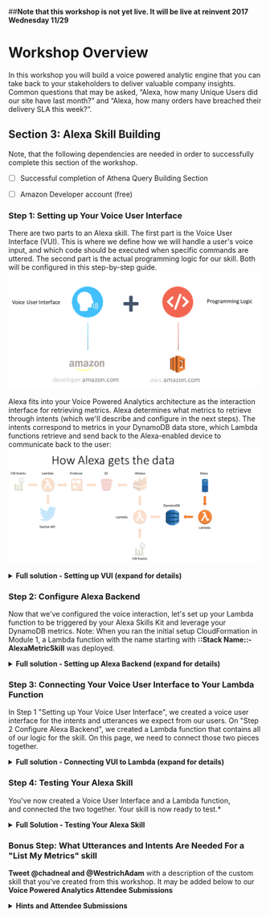 ##**Note that this workshop is not yet live.  It will be live at reinvent 2017 Wednesday 11/29**

# Workshop Overview
In this workshop you will build a voice powered analytic engine that you can take back to your stakeholders to deliver valuable company insights.   Common questions that may be asked, “Alexa, how many Unique Users did our site have last month?” and “Alexa, how many orders have breached their delivery SLA this week?”.

## Section 3: Alexa Skill Building

Note, that the following dependencies are needed in order to successfully complete this section of the workshop.

- [ ] Successful completion of Athena Query Building Section
- [ ] Amazon Developer account (free)
 
 
### Step 1: Setting up Your Voice User Interface
 
There are two parts to an Alexa skill. The first part is the Voice User Interface (VUI). This is where we define how we will handle a user's voice input, and which code should be executed when specific commands are uttered. The second part is the actual programming logic for our skill.   Both will be configured in this step-by-step guide. 
![](./media/images/Alexa_Arch.png)  
  
Alexa fits into your Voice Powered Analytics architecture as the interaction interface for retrieving metrics.  Alexa determines what metrics to retrieve through intents (which we'll describe and configure in the next steps).  The intents correspond to metrics in your DynamoDB data store, which Lambda functions retrieve and send back to the Alexa-enabled device to communicate back to the user: 
![](./media/images/Alexa_Arch2.png) 
<details>
<summary><strong>Full solution - Setting up VUI (expand for details)</strong></summary> 
  
  1. Go to the [Amazon Developer Portal](http://developer.amazon.com/).  
  2. Click the **Alexa button** on the left portion of the screen. 
  ![](./media/images/Alexa_Lab_1.png) 
  3. In the top-right corner of the screen, click the **"Sign In"** button. 
  (If you don't already have an account, you will be able to create a new one for free.) 
  4. Once you have signed in, on the Alexa page, click the **"Alexa Skills Kit"** button, which is what we'll use to create our custom skill. 
  ![](./media/images/Alexa_Lab_2.png) 
  5.  Select **"Start A Skill."** This will get you to the first page of your new Alexa skill.
  6.  Fill out the **Skill Information screen**.  You can accept any defaults. Make sure to review the tips we provide below the screenshot. 
  ![](./media/images/Alexa_Lab_4.png) 
  <details>
 <summary><strong>Skill Information Tips (expand for details)</strong></summary>

#### Skill Information Tips 
i.  **Skill Type** For this skill, we are creating a skill using the Custom Interaction Model. This is the default choice.
ii. **Language** Choose the first language you want to support. You can add additional languages in the future, but we need to start with one. (This guide is using U.S. English to start.)
iii.  **Name** This is the name that will be shown in the Alexa Skills Store, and the name your users will refer to.
iv. **Invocation Name** This is the name that your users will need to say to start your skill. We have provided some common issues developers encounter in the list below, but you should also review the entire [Invocation Name Requirements](https://developer.amazon.com/public/solutions/alexa/alexa-skills-kit/docs/choosing-the-invocation-name-for-an-alexa-skill).
<table>
<thead>
<tr>
<th>Invocation Name Requirements</th>
<th>Examples of incorrect invocation names</th>
</tr>
</thead>
<tbody>
<tr>
<td>The skill invocation name must not infringe upon the intellectual property rights of an entity or person.</td>
<td>korean air; septa check</td>
</tr>
<tr>
<td>Invocation names should be more than one word (unless it is a brand or intellectual property), and must not be a name or place</td>
<td>horoscope; trivia; guide; new york</td>
</tr>
<tr>
<td>Two word invocation names are not allowed when one of the words is a definite article, indefinite article, or a preposition</td>
<td>any poet; the bookie; the fool</td>
</tr>
<tr>
<td>The invocation name must not contain any of the Alexa skill launch phrases and connecting words.  Launch phrase examples include "launch," "ask," "tell," "load," and "begin."  Connecting word examples include "to," "from," "by," "if," "and," "whether."</td>
<td>trivia game for star wars; better with bacon</td>
</tr>
<tr>
<td>The invocation name must not contain the wake words "Alexa," "Amazon," "Echo," or the words "skill" or "app."</td>
<td>hackster initial skill; word skills</td>
</tr>
<tr>
<td>The invocation name must be written in each language you choose to support.  For example, the German version of your skill must have an invocation name written in German, while the English (US) version must have an invocation name written in English.</td>
<td>kitchen stories (German skill)</td>
</tr></tbody></table>
 </details> 
 
  7.  Click the Next button to move to the **Interaction Model**. 
  8. Click on the **Launch Skill Builder (Beta)** button . This will launch the new Skill Builder Dashboard. ![](./media/images/Alexa_Lab_5.png)   
  9.  Click on the **"Dashboard"** button.  
  10.  Click **"Add Intent"** on the Dashboard screen.  An intent allows you to define 'what to do' when your custom skill is invoked.  
  ![](./media/images/Alexa_Lab_5_5.png) 
  11.  Type in a name for the intent under **Create a new custom intent** 
  ![](./media/images/Alexa_Lab_5_6.png) 
  12.  Next we're going **Add utterances** to our intent.  This triggers an invoke of your intent through your user's voice.  You'll want to add a few different variations based upon how users will interact with the different types of metrics available to query.     
  - Some sample utterances for your newly generated intents. These are the things a user would say to make a specific intent happen. Here are a few examples:
    - *What's my {metric}* or *What is the value for {metric}* (More on what the *{metric}* means on the next step) 
    ![](./media/images/Alexa_Lab_6.gif) 
  13. Now we'll **configure our Slots**.  Slots allow you to parameterize different variable attributes when invoking your intent.  For this workshop, the slot will be our metric(s) that we've created with the Athena query.  This is why we've put the {metric} slot name in our utterances.
    - Type in the name of the slot under **Create a new intent slot** and then **Click the + button** to add it.  Then click the **plus(+)** button on the utterances dialog to add the utterance.  Give your slot the name {**metric**}.  Note: If you want to give it a different name, then log the name in a separate text editor so we can adjust our backend Lambda function later.  If you do this, also remember to change the name of the slot referenced in your utterance so they match.        
    - Note: Alternatively, you can create a new slot on the right side of the screen in the section titled *Intent Slots*
  14. Our slot is now created and will be added to the *Intent Slots* area on the right side of the screen.  In this section, under the slot, click the area *choose a slot type*. We’ll create a new slot type for our list of metrics.  Let's call this **available_metrics** and click the **+** button to add it. 
![](./media/images/Alexa_Lab_6_5.png) 
  15.  On the bottom left side of the screen, click on the **available_metrics** slot type that was just created.   For the **slot value, enter the *value*** of the metric used from the *Athena_Poller* Lambda function's environment variable: *metric* (e.g. *reinvent twitter sentiment*. Then click the **+** button.  Note: The DynamoDB item that is used as our key in the backend lambda function uses this value to query our metric's value.
    - Note: Don't worry about adding **ID (Optional)** or **Synonyms**.  They can be added later after you test. 
![](./media/images/Alexa_Lab_6_6.gif) 
  16. Now you're ready to Click **"Build Model"** and **"Save"** 
![](./media/images/Alexa_Lab_7.png) 
  17. If your interaction model builds successfully (You'll see a successful build message added to the dialog), click on **Configuration button** to move on to Configuration. In our next step of this guide (Configure Alexa Backend), we will be linking a Lambda function in the AWS developer console.  
![](./media/images/Alexa_Lab_8.png) 
 **Troubleshooting** If you get an error from your interaction model, check through this list:
   - Did you copy & paste the provided code into the appropriate boxes?
   - Did you accidentally add any characters to the Interaction Model or Sample Utterances?
</details>

### Step 2: Configure Alexa Backend
Now that we've configured the voice interaction, let's set up your Lambda function to be triggered by your Alexa Skills Kit and leverage your DynamoDB metrics. 
Note: When you ran the initial setup CloudFormation in Module 1, a Lambda function with the name starting with **::Stack Name::-AlexaMetricSkill** was deployed. 
<details> 
<summary><strong>Full solution - Setting up Alexa Backend (expand for details)</strong></summary>
  
  1. Check your **AWS region**. For the reinvent workshop, we'll be using the **EU (Ireland)** region. 
![](./media/images/Alexa_Lab_9.png) 
  2. Open the Lambda function, starting with **::Stack Name::-AlexaMetricSkill** that was deployed with the Setup Cloudformation. 
  Then we'll **Configure your trigger**: Click the **Triggers** tab. Within the **Triggers** pane, click the link to **Add a Trigger**. A pop-up should appear, click in the dashed box and select Alexa Skills Kit from the list, then click **Submit**. 
  ![](./media/images/Alexa_Lab_10.png)  
  3. Once you have selected Alexa Skills Kit, click the **Configuration** Tab to go back to your code. 
  4. The *ARN value* should be in the top right corner. **Copy your Lambda function's ARN value to a separate text editor** for use in the next section of the guide.
  ![](./media/images/Alexa_Lab_11.png) 
  5.  Click on the **Configuration** tab, navigate to **Environment Variables**. 
  6. **validate/or change the environment variables**:  
    - **intent_name** matches what's configured for your *intent* in the Alexa Skill's Interaction Configuration 
    - **slot_name** matches what's configured for your *slot name* in the Alexa Skill's Interaction Configuration 
    - (Optional) You can modify the greeting and exit message for your Alexa skill by changing the value of two environment variables: **greeting_msg** and **exit_msg** 
  <details>
<summary>Example</summary> 
  
  greeting_msg *Welcome to the Voice Powered Analytics.  Please tell me what metrics you'd like to hear. To hear available metrics, ask Alexa tell me my metrics*  
  and
  exit_msg *Thank you for trying the Voice Powered Analytics.  Have a nice day!*
</details>
-  There's also an environment variable called: **metrics_table** with the value *VPA_Metrics_Table*.  This references the DynamoDB table that the Alexa skill will be querying for your metric
<details><summary>Hint</summary> 
  
  ![](./media/images/Alexa_Lab_11b.png) 
</details> 
  
  
  7. **Bonus (Time permitting)**: can you add a skill to the Lambda function which enables users to "List My Metrics"
</details>
 
 
### Step 3: Connecting Your Voice User Interface to Your Lambda Function
In Step 1 "Setting up Your Voice User Interface", we created a voice user interface for the intents and utterances we expect from our users. On "Step 2 Configure Alexa Backend", we created a Lambda function that contains all of our logic for the skill. On this page, we need to connect those two pieces together. 
<details>
<summary><strong>Full solution - Connecting VUI to Lambda (expand for details)</strong></summary> 
  
1.  Go back to the **[Amazon Developer Portal](https://developer.amazon.com/edw/home.html#/skills/list)** and select your skill from the list. You may still have a browser tab open if you started at the beginning of this tutorial.
2. Open the "Configuration" tab on the left side. 

![](./media/images/Alexa_Lab_12.png) 
 
3. Select the **"AWS Lambda ARN"** option for your endpoint. You have the ability to host your code anywhere that you would like, but for the purposes of simplicity and frugality, we are using AWS Lambda. 
- Notes: [Read more about Hosting Your Own Custom Skill Web Service](https://developer.amazon.com/public/solutions/alexa/alexa-skills-kit/docs/developing-an-alexa-skill-as-a-web-service). With the AWS Free Tier, you get 1,000,000 free requests per month, up to 3.2 million seconds of compute time per month. Learn more at [https://aws.amazon.com/free/](https://aws.amazon.com/free/). In addition, Amazon now offers [AWS Promotional Credits for developers who have live Alexa skills that incur costs on AWS related to those skills](https://developer.amazon.com/alexa-skills-kit/alexa-aws-credits)
  ![](./media/images/Alexa_Lab_13.png) 
4.  Paste your **Lambda's ARN** (Amazon Resource Name) into the textbox provided labeled "Default". It should look similar to the screenshot above.
5.  Leave **"Account Linking" set to "No"**. For this skill, we won't be using Account Linking, but you can learn more about [Linking an Alexa User with a User in Your System](https://developer.amazon.com/public/solutions/alexa/alexa-skills-kit/docs/linking-an-alexa-user-with-a-user-in-your-system) 
6.  Click the **"Next"** button to continue to Step #4 of this guide.
</details>
 
 
### Step 4: Testing Your Alexa Skill
You've now created a Voice User Interface and a Lambda function, and connected the two together. Your skill is now ready to test.*
<details>
<summary><strong>Full Solution - Testing Your Alexa Skill</strong></summary> 
 
1.  In the **[Amazon Developer Portal](https://developer.amazon.com/edw/home.html#/skills/list)**, select your skill from the list. You may still have a browser tab open if you started at the beginning of this tutorial. 
2. Open the **"Test"** tab on the left side. 

![](./media/images/Alexa_Lab_15.png) 
 
3. Test your skill with the **Service Simulator**. To validate that your skill is working as expected, use the Service Simulator. In the **Enter Utterance** text box, type "What’s my reinvent twitter sentiment" 
  ![](./media/images/Alexa_Lab_16.gif) 
4. Under the Service Response, you should see your metric's response under: *Response > Output Speech > Text*.  If you see errors, check out the **Troubleshooting** tips below.     
5.  Other testing methods to consider: 
- [Echosim.io](https://echosim.io/) - a browser-based Alexa skill testing tool that makes it easy to test your skills without carrying a physical device everywhere you go. 
- [Unit Testing with Alexa](https://github.com/alexa/skill-sample-nodejs-city-guide/blob/master/unit-testing.md) - a modern approach to unit testing your Alexa skills with [Postman](http://getpostman.com/) and [Amazon API Gateway](http://aws.amazon.com/apigateway). 
6. If your sample skill is working properly, you can now customize your skill. 
 
 #### Troubleshooting 
 - If you receive a response that reads: *"The remote endpoint could not be called, or the response it returned was invalid,"* this is an indication that something is broken. Copy the JSON from the Alexa skill and insert it as a test event to our Lambda function **VoiceAlexaSkillFull-AlexaMetricSkill-1**.  You can then see the specific output from the Lambda function as to why it is not executing successfully.
 - It is most likely due to either the Alexa Skills Kit: **slot name** or **intent name** does not match the Lambda environment variables. 
- Also make sure that the DynamoDB has an entry with a value for your metric. 
  
 <summary><strong>Service Simulator Tips</strong></summary> 
 
 - After you click the **"Ask [Your Skill Name]"** button, you should see the **Lambda Request and Lambda Response boxes** get populated with JSON data like in the screenshot above. 
 - Click the **Listen** button in the bottom right corner to hear Alexa read the response. 
 - You can have an entire conversation with your skill with the Service Simulator. Try the following commands: 
 - "what is my reinvent twitter sentiment" 
 (Continue this process for all of the utterances. To start over, click the "Reset" button.) 
</details>  
 
 
 
### Bonus Step: What Utterances and Intents Are Needed For a "List My Metrics" skill
**Tweet @chadneal and @WestrichAdam** with a description of the custom skill that you've created from this workshop. It may be added below to our **Voice Powered Analytics Attendee Submissions** 
<details>
<summary><strong>Hints and Attendee Submissions</strong></summary> 
   Intent: ListMetrics
   Utterance(s): 
   - ListMetrics List My Metrics
   - ListMetrics What are my metrics
</details>
